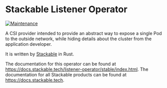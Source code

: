 # Stackable Listener Operator

[![Maintenance](https://img.shields.io/badge/Maintained%3F-yes-green.svg)](https://GitHub.com/stackabletech/secret-operator/graphs/commit-activity)

A CSI provider intended to provide an abstract way to expose a single Pod to the outside network, while hiding details about the cluster from the application developer.

It is written by [Stackable](https://www.stackable.tech) in Rust.

The documentation for this operator can be found at https://docs.stackable.tech/listener-operator/stable/index.html.
The documentation for all Stackable products can be found at https://docs.stackable.tech.
